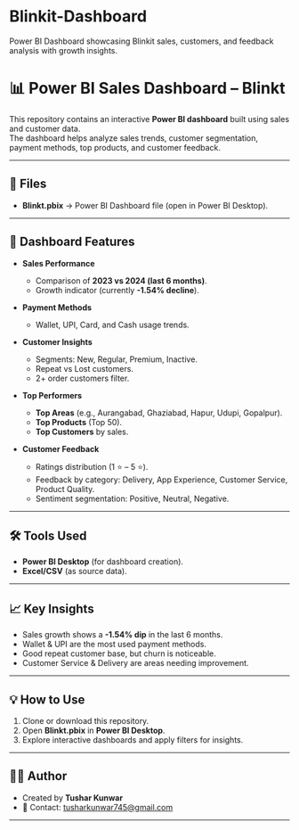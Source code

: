 # Blinkit-Dashboard
Power BI Dashboard showcasing Blinkit sales, customers, and feedback analysis with growth insights.

# 📊 Power BI Sales Dashboard – Blinkt

This repository contains an interactive **Power BI dashboard** built using sales and customer data.  
The dashboard helps analyze sales trends, customer segmentation, payment methods, top products, and customer feedback.

---

## 📂 Files
- **Blinkt.pbix** → Power BI Dashboard file (open in Power BI Desktop).

---

## 🚀 Dashboard Features
- **Sales Performance**
  - Comparison of **2023 vs 2024 (last 6 months)**.
  - Growth indicator (currently **-1.54% decline**).

- **Payment Methods**
  - Wallet, UPI, Card, and Cash usage trends.

- **Customer Insights**
  - Segments: New, Regular, Premium, Inactive.
  - Repeat vs Lost customers.
  - 2+ order customers filter.

- **Top Performers**
  - **Top Areas** (e.g., Aurangabad, Ghaziabad, Hapur, Udupi, Gopalpur).
  - **Top Products** (Top 50).
  - **Top Customers** by sales.

- **Customer Feedback**
  - Ratings distribution (1 ⭐ – 5 ⭐).
  - Feedback by category: Delivery, App Experience, Customer Service, Product Quality.
  - Sentiment segmentation: Positive, Neutral, Negative.

---

## 🛠️ Tools Used
- **Power BI Desktop** (for dashboard creation).  
- **Excel/CSV** (as source data).

---

## 📈 Key Insights
- Sales growth shows a **-1.54% dip** in the last 6 months.  
- Wallet & UPI are the most used payment methods.  
- Good repeat customer base, but churn is noticeable.  
- Customer Service & Delivery are areas needing improvement.  

---

## 💡 How to Use
1. Clone or download this repository.  
2. Open **Blinkt.pbix** in **Power BI Desktop**.  
3. Explore interactive dashboards and apply filters for insights.  

---

## 👨‍💻 Author
- Created by **Tushar Kunwar**  
- 📧 Contact: tusharkunwar745@gmail.com  

---

